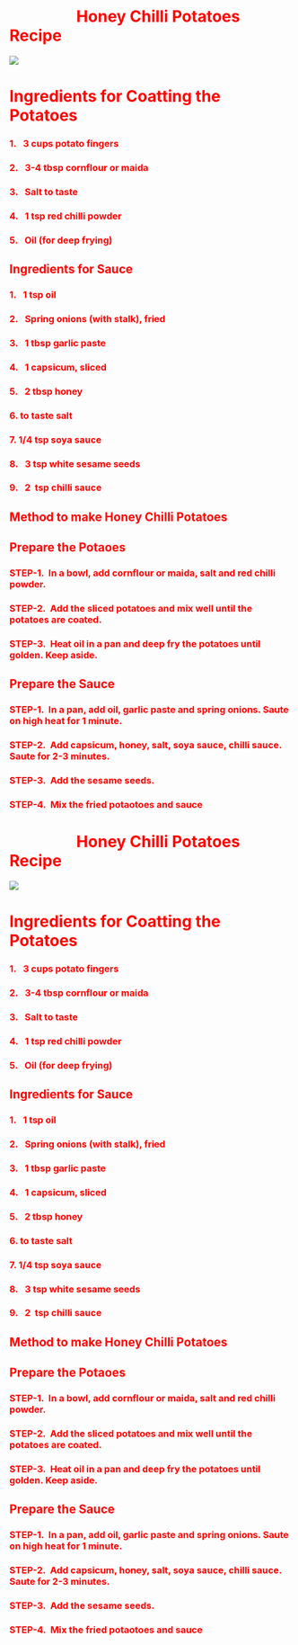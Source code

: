 # <span style="color: rgb(255, 0, 0)">                  Honey Chilli Potatoes Recipe </span>







![](https://static.toiimg.com/thumb/msid-79742397,width-800,height-600,resizemode-75,imgsize-211629,pt-32,y_pad-40/79742397.jpg)







# <span style="color: rgb(255, 0, 0)"> Ingredients for Coatting the Potatoes</span>



### <span style="color: rgb(255, 0, 0)"> 1.   3 cups potato fingers</span>

### <span style="color: rgb(255, 0, 0)">2.   3-4 tbsp cornflour or maida</span>

### <span style="color: rgb(255, 0, 0)">3.   Salt to taste</span>

### <span style="color: rgb(255, 0, 0)">4.   1 tsp red chilli powder</span>

### <span style="color: rgb(255, 0, 0)">5.   Oil (for deep frying)</span>



## <span style="color: rgb(255, 0, 0)"> Ingredients for Sauce</span>



### <span style="color: rgb(255, 0, 0)"> 1.   1 tsp oil</span>

### <span style="color: rgb(255, 0, 0)">2.   Spring onions (with stalk), fried</span>

### <span style="color: rgb(255, 0, 0)">3.   1 tbsp garlic paste</span>

### <span style="color: rgb(255, 0, 0)">4.   1 capsicum, sliced</span>

### <span style="color: rgb(255, 0, 0)">5.   2 tbsp honey</span>

### <span style="color: rgb(255, 0, 0)">6.  to taste salt</span>

### <span style="color: rgb(255, 0, 0)">7.  1/4 tsp soya sauce</span>

### <span style="color: rgb(255, 0, 0)">8.   3 tsp white sesame seeds</span>

### <span style="color: rgb(255, 0, 0)">9.   2  tsp chilli sauce</span>



## <span style="color: rgb(255, 0, 0)">Method to make Honey Chilli Potatoes</span>

## <span style="color: rgb(255, 0, 0)">Prepare the Potaoes</span>



### <span style="color: rgb(255, 0, 0)">STEP-1.  In a bowl, add cornflour or maida, salt and red chilli powder.</span>

### <span style="color: rgb(255, 0, 0)">STEP-2.  Add the sliced potatoes and mix well until the potatoes are coated.</span>

### <span style="color: rgb(255, 0, 0)">STEP-3.  Heat oil in a pan and deep fry the potatoes until golden. Keep aside.</span>



## <span style="color: rgb(255, 0, 0)">Prepare the Sauce</span>



### <span style="color: rgb(255, 0, 0)">STEP-1.  In a pan, add oil, garlic paste and spring onions. Saute on high heat for 1 minute.</span>

### <span style="color: rgb(255, 0, 0)">STEP-2.  Add capsicum, honey, salt, soya sauce, chilli sauce. Saute for 2-3 minutes.</span>

### <span style="color: rgb(255, 0, 0)">STEP-3.  Add the sesame seeds.</span>

### <span style="color: rgb(255, 0, 0)">STEP-4.  Mix the fried potaotoes and sauce</span>























# <span style="color: rgb(255, 0, 0)">                  Honey Chilli Potatoes Recipe </span>







![](https://static.toiimg.com/thumb/msid-79742397,width-800,height-600,resizemode-75,imgsize-211629,pt-32,y_pad-40/79742397.jpg)







# <span style="color: rgb(255, 0, 0)"> Ingredients for Coatting the Potatoes</span>



### <span style="color: rgb(255, 0, 0)"> 1.   3 cups potato fingers</span>

### <span style="color: rgb(255, 0, 0)">2.   3-4 tbsp cornflour or maida</span>

### <span style="color: rgb(255, 0, 0)">3.   Salt to taste</span>

### <span style="color: rgb(255, 0, 0)">4.   1 tsp red chilli powder</span>

### <span style="color: rgb(255, 0, 0)">5.   Oil (for deep frying)</span>



## <span style="color: rgb(255, 0, 0)"> Ingredients for Sauce</span>



### <span style="color: rgb(255, 0, 0)"> 1.   1 tsp oil</span>

### <span style="color: rgb(255, 0, 0)">2.   Spring onions (with stalk), fried</span>

### <span style="color: rgb(255, 0, 0)">3.   1 tbsp garlic paste</span>

### <span style="color: rgb(255, 0, 0)">4.   1 capsicum, sliced</span>

### <span style="color: rgb(255, 0, 0)">5.   2 tbsp honey</span>

### <span style="color: rgb(255, 0, 0)">6.  to taste salt</span>

### <span style="color: rgb(255, 0, 0)">7.  1/4 tsp soya sauce</span>

### <span style="color: rgb(255, 0, 0)">8.   3 tsp white sesame seeds</span>

### <span style="color: rgb(255, 0, 0)">9.   2  tsp chilli sauce</span>



## <span style="color: rgb(255, 0, 0)">Method to make Honey Chilli Potatoes</span>

## <span style="color: rgb(255, 0, 0)">Prepare the Potaoes</span>



### <span style="color: rgb(255, 0, 0)">STEP-1.  In a bowl, add cornflour or maida, salt and red chilli powder.</span>

### <span style="color: rgb(255, 0, 0)">STEP-2.  Add the sliced potatoes and mix well until the potatoes are coated.</span>

### <span style="color: rgb(255, 0, 0)">STEP-3.  Heat oil in a pan and deep fry the potatoes until golden. Keep aside.</span>



## <span style="color: rgb(255, 0, 0)">Prepare the Sauce</span>



### <span style="color: rgb(255, 0, 0)">STEP-1.  In a pan, add oil, garlic paste and spring onions. Saute on high heat for 1 minute.</span>

### <span style="color: rgb(255, 0, 0)">STEP-2.  Add capsicum, honey, salt, soya sauce, chilli sauce. Saute for 2-3 minutes.</span>

### <span style="color: rgb(255, 0, 0)">STEP-3.  Add the sesame seeds.</span>

### <span style="color: rgb(255, 0, 0)">STEP-4.  Mix the fried potaotoes and sauce</span>
